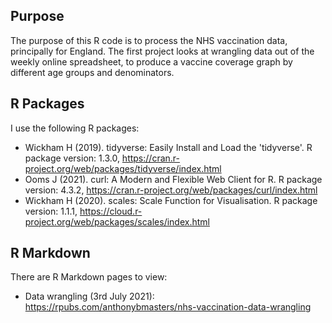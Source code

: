 ## Purpose
The purpose of this R code is to process the NHS vaccination data, principally for England.
The first project looks at wrangling data out of the weekly online spreadsheet, to produce a vaccine coverage graph by different age groups and denominators.

## R Packages
I use the following R packages:
- Wickham H (2019). tidyverse: Easily Install and Load the 'tidyverse'. R package version: 1.3.0, https://cran.r-project.org/web/packages/tidyverse/index.html
- Ooms J (2021). curl: A Modern and Flexible Web Client for R. R package version: 4.3.2, https://cran.r-project.org/web/packages/curl/index.html
- Wickham H (2020). scales: Scale Function for Visualisation. R package version: 1.1.1, https://cloud.r-project.org/web/packages/scales/index.html

## R Markdown
There are R Markdown pages to view:
- Data wrangling (3rd July 2021): https://rpubs.com/anthonybmasters/nhs-vaccination-data-wrangling

